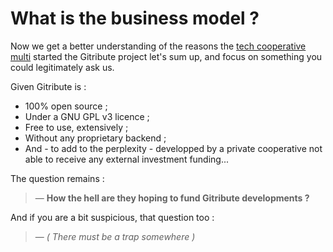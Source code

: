 # What is the business model ?

<!-- 🚧  &nbsp; `Redaction in progress...` -->

Now we get a better understanding of the reasons the [tech cooperative multi](https://multi.coop) started the Gitribute project let's sum up, and focus on something you could legitimately ask us.

Given Gitribute is :

- 100% open source ;
- Under a GNU GPL v3 licence ;
- Free to use, extensively ;
- Without any proprietary backend ;
- And - to add to the perplexity - developped by a private cooperative not able to receive any external investment funding...

The question remains :

> — **How the hell are they hoping to fund Gitribute developments ?**

And if you are a bit suspicious, that question too :

> — _( There must be a trap somewhere )_
